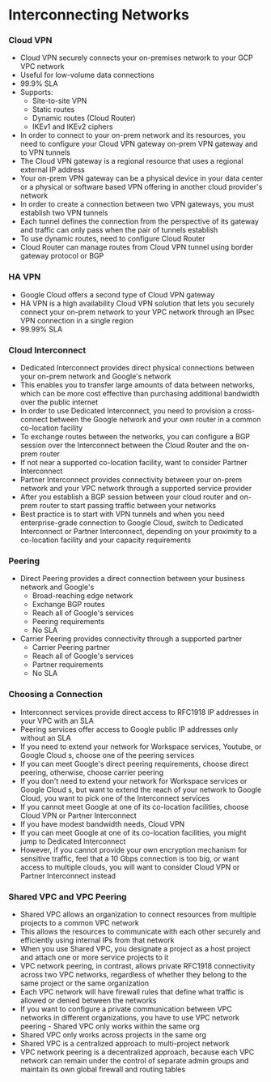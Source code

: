# Interconnecting Networks

### Cloud VPN
* Cloud VPN securely connects your on-premises network to your GCP VPC network
* Useful for low-volume data connections
* 99.9% SLA
* Supports:
    * Site-to-site VPN
    * Static routes
    * Dynamic routes (Cloud Router)
    * IKEv1 and IKEv2 ciphers
* In order to connect to your on-prem network and its resources, you need to configure your Cloud VPN gateway on-prem VPN gateway and to VPN tunnels
* The Cloud VPN gateway is a regional resource that uses a regional external IP address
* Your on-prem VPN gateway can be a physical device in your data center or a physical or software based VPN offering in another cloud provider's network
* In order to create a connection between two VPN gateways, you must establish two VPN tunnels
* Each tunnel defines the connection from the perspective of its gateway and traffic can only pass when the pair of tunnels establish
* To use dynamic routes, need to configure Cloud Router
* Cloud Router can manage routes from Cloud VPN tunnel using border gateway protocol or BGP

### HA VPN
* Google Cloud offers a second type of Cloud VPN gateway
* HA VPN is a high availability Cloud VPN solution that lets you securely connect your on-prem network to your VPC network through an IPsec VPN connection in a single region
* 99.99% SLA

### Cloud Interconnect
* Dedicated Interconnect provides direct physical connections between your on-prem network and Google's network
* This enables you to transfer large amounts of data between networks, which can be more cost effective than purchasing additional bandwidth over the public internet
* In order to use Dedicated Interconnect, you need to provision a cross-connect between the Google network and your own router in a common co-location facility
* To exchange routes between the networks, you can configure a BGP session over the Interconnect between the Cloud Router and the on-prem router
* If not near a supported co-location facility, want to consider Partner Interconnect
* Partner Interconnect provides connectivity between your on-prem network and your VPC network through a supported service provider
* After you establish a BGP session between your cloud router and on-prem router to start passing traffic between your networks
* Best practice is to start with VPN tunnels and when you need enterprise-grade connection to Google Cloud, switch to Dedicated Interconnect or Partner Interconnect, depending on your proximity to a co-location facility and your capacity requirements

### Peering
* Direct Peering provides a direct connection between your business network and Google's
    * Broad-reaching edge network
    * Exchange BGP routes
    * Reach all of Google's services
    * Peering requirements
    * No SLA
* Carrier Peering provides connectivity through a supported partner
    * Carrier Peering partner
    * Reach all of Google's services
    * Partner requirements 
    * No SLA

### Choosing a Connection
* Interconnect services provide direct access to RFC1918 IP addresses in your VPC with an SLA
* Peering services offer access to Google public IP addresses only without an SLA
* If you need to extend your network for Workspace services, Youtube, or Google Cloud s, choose one of the peering services
* If you can meet Google's direct peering requirements, choose direct peering, otherwise, choose carrier peering
* If you don't need to extend your network for Workspace services or Google Cloud s, but want to extend the reach of your network to Google Cloud, you want to pick one of the Interconnect services
* If you cannot meet Google at one of its co-location facilities, choose Cloud VPN or Partner Interconnect
* If you have modest bandwidth needs, Cloud VPN
* If you can meet Google at one of its co-location facilities, you might jump to Dedicated Interconnect
* However, if you cannot provide your own encryption mechanism for sensitive traffic, feel that a 10 Gbps connection is too big, or want access to multiple clouds, you will want to consider Cloud VPN or Partner Interconnect instead

### Shared VPC and VPC Peering
* Shared VPC allows an organization to connect resources from multiple projects to a common VPC network
* This allows the resources to communicate with each other securely and efficiently using internal IPs from that network
* When you use Shared VPC, you designate a project as a host project and attach one or more service projects to it
* VPC network peering, in contrast, allows private RFC1918 connectivity across two VPC networks, regardless of whether they belong to the same project or the same organization
* Each VPC network will have firewall rules that define what traffic is allowed or denied between the networks
* If you want to configure a private communication between VPC networks in different organizations, you have to use VPC network peering - Shared VPC only works within the same org
* Shared VPC only works across projects in the same org
* Shared VPC is a centralized approach to multi-project network
* VPC network peering is a decentralized approach, because each VPC network can remain under the control of separate admin groups and maintain its own global firewall and routing tables


